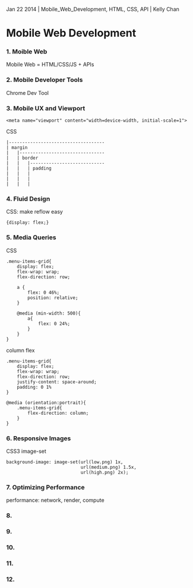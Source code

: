 Jan 22 2014 | Mobile_Web_Development, HTML, CSS, API | Kelly Chan
# Mobile Web Development

### 1. Moible Web

Mobile Web = HTML/CSS/JS + APIs

### 2. Mobile Developer Tools

Chrome Dev Tool

### 3. Mobile UX and Viewport

```
<meta name="viewport" content="width=device-width, initial-scale=1">
```

CSS
```
|------------------------------------
| margin
|   |--------------------------------
|   | border                         
|   |   |----------------------------
|   |   | padding                    
|   |   |                            
|   |   |                             
|   |   |                            
```

### 4. Fluid Design

CSS: make reflow easy
```
{display: flex;}
```

### 5. Media Queries

CSS
```
.menu-items-grid{
    display: flex;
    flex-wrap: wrap;
    flex-direction: row;
    
    a {
        flex: 0 46%;
        position: relative;
    }
    
    @media (min-width: 500){
        a{
            flex: 0 24%;
        }
    }
}
```

column flex
```
.menu-items-grid{
    display: flex;
    flex-wrap: wrap;
    flex-direction: row;
    justify-content: space-around;
    padding: 0 1%
}

@media (orientation:portrait){
    .menu-items-grid{
        flex-direction: column;
    }
}
```


### 6. Responsive Images

CSS3 image-set
```
background-image: image-set(url(low.png) 1x,
                            url(medium.png) 1.5x,
                            url(high.png) 2x);
```


### 7. Optimizing Performance

performance: network, render, compute

### 8. 
### 9. 
### 10.
### 11.
### 12. 
